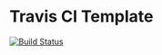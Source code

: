 # Travis CI Template

[![Build Status](https://app.travis-ci.com/duclos-cavalcanti/TravisCI-Template.svg?branch=travis_dev)](https://app.travis-ci.com/duclos-cavalcanti/TravisCI-Template)
